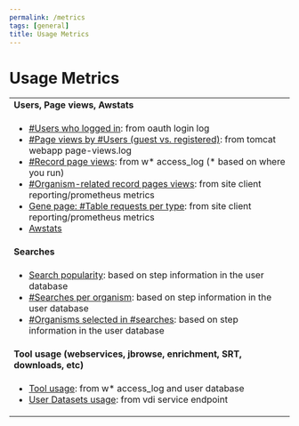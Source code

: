 ```yaml
---
permalink: /metrics
tags: [general]
title: Usage Metrics
---
```

<h1>Usage Metrics</h1>

<div class="static-content">

<table border="0" cellpadding="2" cellspacing="0" width="100%">

<tr><td><b>Users, Page views, Awstats</b></td></tr>
<tr><td><ul>
  <li><a href="/a/app/search/metrics/LoginStats">#Users who logged in</a>: from oauth login log</li>
  <li><a href="/a/app/search/metrics/PageViewStats">#Page views by #Users (guest vs. registered)</a>: from tomcat webapp page-views.log</li>
  <li><a href="/a/app/search/metrics/RecordPageViewStats">#Record page views</a>: from w* access_log (* based on where you run)</li>
  <li><a href="/a/app/search/metrics/OrgPageViewMetrics">#Organism-related record pages views</a>: from site client reporting/prometheus metrics</li>
  <li><a href="/a/app/search/metrics/GenePageTableMetrics">Gene page: #Table requests per type</a>: from site client reporting/prometheus metrics</li>
  <li><a href="/a/app/search/metrics/Awstats">Awstats</a></li>
</ul></td></tr>

<tr><td><b>Searches</b></td></tr>
<tr><td><ul>
  <li><a href="/a/app/search/metrics/SearchMetrics">Search popularity</a>: based on step information in the user database</li>
  <li><a href="/a/app/search/metrics/OrgParamNameMetrics">#Searches per organism</a>: based on step information in the user database</li>
  <li><a href="/a/app/search/metrics/OrgParamCountMetrics">#Organisms selected in #searches</a>: based on step information in the user database</li>
</ul></td></tr>

<tr><td><b>Tool usage (webservices, jbrowse, enrichment, SRT, downloads, etc)</b></td></tr>
<tr><td><ul>
  <li><a href="/a/app/search/metrics/ToolMetrics">Tool usage</a>: from w* access_log and user database</li>
  <li><a href="/a/app/search/metrics/UserDatasets">User Datasets usage</a>: from vdi service endpoint</li>
</ul></td></tr>


</table>


</div>
